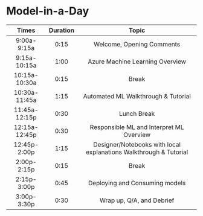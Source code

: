 # Model-in-a-Day

| Times | Duration | Topic |
|:----: | :-------:| :----:|
|9:00a-9:15a|0:15|Welcome, Opening Comments|
|9:15a-10:15a|1:00|Azure Machine Learning Overview|
| 10:15a-10:30a |0:15|Break|
|10:30a-11:45a|1:15|Automated ML Walkthrough & Tutorial|
|11:45a-12:15p|0:30|Lunch Break|
|12:15a-12:45p|0:30|Responsible ML and Interpret ML Overview|
|12:45p-2:00p|1:15|Designer/Notebooks with local explanations Walkthrough & Tutorial|
|2:00p-2:15p|0:15|Break|
|2:15p-3:00p|0:45|Deploying and Consuming models|
|3:00p-3:30p|0:30|Wrap up, Q/A, and Debrief|






